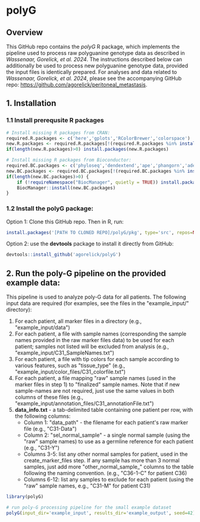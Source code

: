 # polyG

## Overview

This GitHub repo contains the _polyG_ R package, which implements the pipeline used to process raw polyguanine genotype data as described in _Wassenaar, Gorelick, et al. 2024_. The instructions described below can additionally be used to process new polyguanine genotype data, provided the input files is identically prepared. For analyses and data related to  _Wassenaar, Gorelick, et al. 2024_, please see the accompanying GitHub repo: https://github.com/agorelick/peritoneal_metastasis. 

## 1. Installation

### 1.1 Install prerequsite R packages
```r
# Install missing R packages from CRAN:
required.R.packages <- c('here','gplots','RColorBrewer','colorspace')
new.R.packages <- required.R.packages[!(required.R.packages %in% installed.packages()[,"Package"])]
if(length(new.R.packages)>0) install.packages(new.R.packages)

# Install missing R packages from Bioconductor:
required.BC.packages <- c('phyloseq','dendextend','ape','phangorn','adephylo')
new.BC.packages <- required.BC.packages[!(required.BC.packages %in% installed.packages()[,"Package"])]
if(length(new.BC.packages)>0) {
    if (!requireNamespace("BiocManager", quietly = TRUE)) install.packages("BiocManager")
    BiocManager::install(new.BC.packages)
}
```

### 1.2 Install the polyG package:

Option 1: Clone this GitHub repo. Then in R, run:
```r
install.packages('[PATH TO CLONED REPO]/polyG/pkg', type='src', repos=NULL)
```

Option 2: use the **devtools** package to install it directly from GitHub:
```r
devtools::install_github('agorelick/polyG')
```

## 2. Run the poly-G pipeline on the provided example data:

This pipeline is used to analyze poly-G data for all patients.
The following input data are required (for examples, see the files in the "example_input/" directory): 

1. For each patient, all marker files in a directory (e.g., "example_input/data")
2. For each patient, a file with sample names (corresponding the sample names provided in the raw marker files data) to be used for each patient; samples not listed will be excluded from analysis (e.g., "example_input/C31_SampleNames.txt")
3. For each patient, a file with tip colors for each sample according to various features, such as "tissue_type" (e.g., "example_input/color_files/C31_colorfile.txt")
4. For each patient, a file mapping "raw" sample names (used in the marker files in step 1) to "finalized" sample names. Note that if new sample-names are not required, just use the same values in both columns of these files (e.g., "example_input/annotation_files/C31_annotationFile.txt")
5. **data_info.txt** - a tab-delimited table containing one patient per row, with the following columns:
    - Column 1: "data_path" - the filename for each patient's raw marker file (e.g., "C31-Data")
    - Column 2: "sel_normal_sample" - a single normal sample (using the "raw" sample names) to use as a germline reference for each patient (e.g., "C31-Y")
    - Columns 3-5: list any other normal samples for patient, used in the create_marker_files step. If any sample has more than 3 normal samples, just add more "other_normal_sample_" columns to the table following the naming convention. (e.g., "C36-1-C" for patient C36)
    - Columns 6-12: list any samples to exclude for each patient (using the "raw" sample names, e.g., "C31-M" for patient C31)
   
```r
library(polyG)

# run poly-G processing pipeline for the small example dataset
polyG(input_dir='example_input', results_dir='example_output', seed=42)
```
